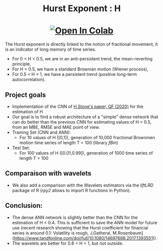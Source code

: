 <h1 align='center'> Hurst Exponent : H </h1>

[<h1 align='center'>![Open In Colab](https://colab.research.google.com/assets/colab-badge.svg)](https://colab.research.google.com/github/Gruz77/Deep-Learning-in-Finance/blob/main/Hurst_Exponent/Hurst_exponent.ipynb)</h1>

The Hurst exponent is directly linked to the notion of fractional movement, it is an indicator of long memory of time series. 
- For 0 < H < 0.5, we are in an anti-persistent trend, the mean-reverting principle, 
- For H = 0.5, we have a standard Brownian motion (Wiener process),
- For 0.5 < H < 1, we have a persistent trend (positive long-term autocorrelation).

## Project goals 
- Implementation of the CNN of [H.Stone's paper, QF (2020)](https://arxiv.org/pdf/1812.05315v3.pdf) for the estimation of H
- Our goal is to find a robust architecture of a "simple" dense network that can do better than the previous CNN for estimating values of H < 0.5, from an MBE, RMSE and MAE point of view.
- Training Set (CNN and ANN): 
  - For 10 values of H ([0,1]), generation of 10,000 fractional Browninen motion time series of length T = 100 (library *fBm*)
- Test Set:
  - For 100 values of H ([0.01,0.99]), generation of 1000 time series of length T = 100

## Comparaison with wavelets
- We also add a comparison with the Wavelets estimators via the *liftLRD* package of R (*rpy2* allows to import R functions in Python).

## Conclusion: 
- The dense ANN network is slightly better than the CNN for the estimation of H < 0.4. This is sufficient to save the ANN model for future use (recent research showing that the Hurst coefficient for financial series is around 0.1: Volatility is rough, J.Gatheral, M.Rosenbaum](https://www.tandfonline.com/doi/full/10.1080/14697688.2017.1393551)).
- The wavelets are better for 0.8 < H < 1, but not outside.
